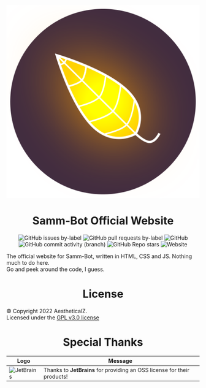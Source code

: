 <div align="center">
  <img src="Resources/SammBot.svg">
  <h1>Samm-Bot Official Website</h1>
  
  ![GitHub issues by-label](https://img.shields.io/github/issues/aestheticalz/sammbot/gh-pages?label=Website%20Issues&style=flat-square)
  ![GitHub pull requests by-label](https://img.shields.io/github/issues-pr/aestheticalz/sammbot/gh-pages?label=Website%20Pull%20Requests&style=flat-square)
  ![GitHub](https://img.shields.io/github/license/aestheticalz/sammbot?label=License&style=flat-square)
  ![GitHub commit activity (branch)](https://img.shields.io/github/commit-activity/m/aestheticalz/sammbot/gh-pages?label=Commit%20Activity&style=flat-square)
  ![GitHub Repo stars](https://img.shields.io/github/stars/aestheticalz/sammbot?label=Stargazers&style=flat-square)
  ![Website](https://img.shields.io/website?down_color=red&down_message=Offline&label=Website%20Status&style=flat-square&up_color=brightgreen&up_message=Online&url=https%3A%2F%2Faestheticalz.github.io%2FSammBot%2F)
</div>

The official website for Samm-Bot, written in HTML, CSS and JS. Nothing much to do here.   
Go and peek around the code, I guess.

<div align="center"><h1>License</h1></div>

© Copyright 2022 AestheticalZ.  
Licensed under the [GPL v3.0 license](LICENSE)

<div align="center"><h1>Special Thanks</h1></div>

<div align="center">
  
  | Logo | Message |
  | ---- | ------- |
  | <img src="https://resources.jetbrains.com/storage/products/company/brand/logos/jb_beam.png" alt="JetBrains" width="128"/> | Thanks to **JetBrains** for providing   an OSS license for their products! |
</div>
